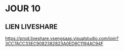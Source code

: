 # JOUR 10

## LIEN LIVESHARE

https://prod.liveshare.vsengsaas.visualstudio.com/join?3CC7ACC33EC9082382823A0ED9C1194AC94F


